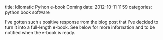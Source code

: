 title: Idiomatic Python e-book Coming
date: 2012-10-11 11:59
categories: python book software

I've gotten such a positive response from the blog post that I've decided to turn it into a full-length e-book. See below for more information and to be notified when the e-book is ready.
<div rel="FUG7A5IM" class="lrdiscoverwidget" data-logo="on" data-background="off" data-share-url="jeffknupp.com/blog/2012/10/04/writing-idiomatic-python/" data-css=""></div><script type="text/javascript" src="http://launchrock-ignition.s3.amazonaws.com/ignition.1.1.js"></script>
